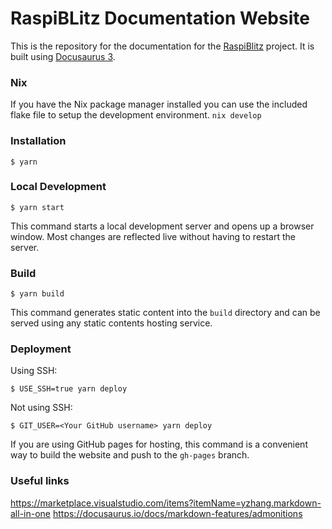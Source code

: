 # RaspiBLitz Documentation Website

This is the repository for the documentation for the [RaspiBlitz](https://github.com/raspiblitz/raspiblitz) project. It is built using [Docusaurus 3](https://docusaurus.io/).

### Nix 
If you have the Nix package manager installed you can use the included flake file to setup the development environment.
`nix develop`

### Installation

```
$ yarn
```

### Local Development

```
$ yarn start
```

This command starts a local development server and opens up a browser window. Most changes are reflected live without having to restart the server.

### Build

```
$ yarn build
```

This command generates static content into the `build` directory and can be served using any static contents hosting service.

### Deployment

Using SSH:

```
$ USE_SSH=true yarn deploy
```

Not using SSH:

```
$ GIT_USER=<Your GitHub username> yarn deploy
```

If you are using GitHub pages for hosting, this command is a convenient way to build the website and push to the `gh-pages` branch.

### Useful links 

https://marketplace.visualstudio.com/items?itemName=yzhang.markdown-all-in-one
https://docusaurus.io/docs/markdown-features/admonitions
